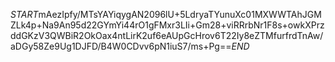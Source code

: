 $START$mAezIpfy/MTsYAYiqygAN2096lU+5LdryaTYunuXc01MXWWTAhJGMZLk4p+Na9An95d22GYmYi44rO1gFMxr3LIi+Gm28+viRRrbNr1F8s+owkXPrzddGKzV3QWBiR2OkOax4ntLirK2uf6eAUpGcHrov6T22Iy8eZTMfurfrdTnAw/aDGy58Ze9Ug1DJFD/B4W0CDvv6pN1iuS7/ms+Pg==$END$